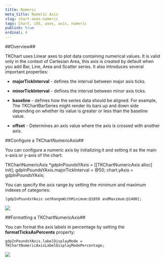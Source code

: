 ```yaml
---
title: Numeric
meta_title: Numeric Axis
slug: chart-axes-numeric
tags: Chart, iOS, axes, axis, numeric
publish: true
ordinal: 4
---
```


##Overview##

TKChart uses Linear axes to plot data containing numerical values. It is valid only in the context of Cartesian Area, this axis is created by default when you add Bar, Line, Area and Scatter series. It also introduces several important properties:

- **majorTickInterval** - defines the interval between major axis ticks.

- **minorTickInterval** - defines the interval between minor axis ticks.

- **baseline** - defines how the series data should be aligned. For example, The TKChartBarSeries might render its bars up and down side depending on whether its value is greater or less than the baseline value.

- **offset** - Determines an axis value where the axis is crossed with another axis.

##Configure a TKChartNumericAxis##

You can configure a numeric axis by initializing it and setting it as the main x-axis or y-axis of the chart:

   TKChartNumericAxis *gdpInPoundsYAxis = [[TKChartNumericAxis alloc] init];
   gdpInPoundsYAxis.majorTickInterval = @50;
   chart.yAxis = gdpInPoundsYAxis;

You can specify the axis range by setting the minimum and maximum indexes of categories:

    [gdpInPoundsYAxis setRangeWithMinimum:@1050 andMaximum:@1400];

<img src="../images/chart-axes-numeric001.png">

##Formatting a TKChartNumericAxis##

You can format the axis labels in percentage by setting the **formatTicksAsPercents** property: 

    gdpInPoundsYAxis.labelDisplayMode = TKChartNumericAxisLabelDisplayModePercentage;

<img src="../images/chart-axes-numeric002.png">